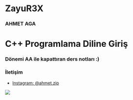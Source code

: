 # ZayuR3X
### AHMET AGA

# C++ Programlama Diline Giriş

### Dönemi AA ile kapattıran ders notları :)

### İletişim
- [Instagram: @ahmet.zip](https://www.instagram.com/ahmet.zip)

![](https://i.imgur.com/3tIrynw.jpg)


